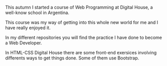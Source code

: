 This autumn I started a course of Web Programming at Digital House, a well-know school in Argentina.

This course was my way of getting into this whole new world for me and I have really enjoyed it.

In my different repositories you will find the practice I have done to become a Web Developer.

In HTML-CSS Digital House there are some front-end exersices involving differents ways to get things done. Some of them use Bootstrap.